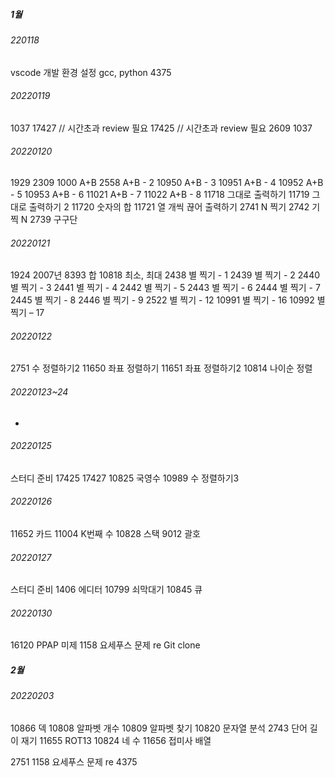 ##### 1월
###### 220118
vscode 개발 환경 설정
gcc, python
4375

###### 20220119
1037
17427 // 시간초과 review 필요
17425 // 시간초과 review 필요
2609
1037

###### 20220120
1929
2309
1000   A+B 
2558   A+B - 2 
10950   A+B - 3 
10951   A+B - 4 
10952   A+B - 5 
10953   A+B - 6 
11021   A+B - 7 
11022   A+B - 8 
11718   그대로 출력하기
11719   그대로 출력하기 2 
11720   숫자의 합
11721   열 개씩 끊어 출력하기
2741   N 찍기 
2742   기찍 N 
2739   구구단 

###### 20220121
1924   2007년 
8393   합
10818   최소, 최대
2438   별 찍기 - 1 
2439   별 찍기 - 2 
2440   별 찍기 - 3 
2441   별 찍기 - 4 
2442   별 찍기 - 5
2443   별 찍기 - 6
2444   별 찍기 - 7
2445   별 찍기 - 8
2446   별 찍기 - 9
2522   별 찍기 - 12
10991   별 찍기 - 16
10992   별 찍기 – 17

###### 20220122
2751 수 정렬하기2
11650 좌표 정렬하기
11651 좌표 정렬하기2
10814 나이순 정렬

###### 20220123~24
-

###### 20220125
스터디 준비
17425
17427
10825 국영수
10989 수 정렬하기3

###### 20220126
11652 카드
11004 K번째 수
10828 스택
9012 괄호

###### 20220127
스터디 준비
1406 에디터
10799 쇠막대기
10845 큐

###### 20220130
16120 PPAP 미제
1158 요세푸스 문제 re
Git clone


##### 2월
###### 20220203
10866 덱
10808 알파벳 개수
10809 알파벳 찾기
10820 문자열 분석
2743 단어 길이 재기
11655 ROT13
10824 네 수
11656 접미사 배열
<!-- 오답정리 -->
2751
1158 요세푸스 문제 re
4375